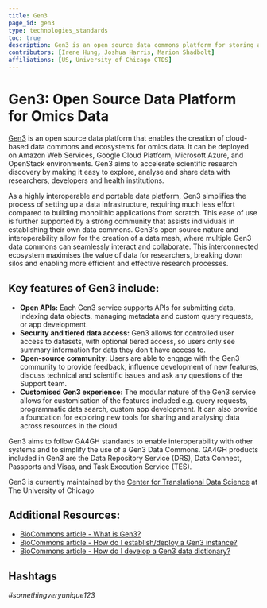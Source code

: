 ```yaml
---
title: Gen3
page_id: gen3
type: technologies_standards
toc: true
description: Gen3 is an open source data commons platform for storing and sharing omics data.
contributors: [Irene Hung, Joshua Harris, Marion Shadbolt]
affiliations: [US, University of Chicago CTDS]
---
```


# Gen3: Open Source Data Platform for Omics Data

[Gen3](https://gen3.org/) is an open source data platform that enables the creation of cloud-based data commons and ecosystems for omics data. It can be deployed on Amazon Web Services, Google Cloud Platform, Microsoft Azure, and OpenStack environments. Gen3 aims to accelerate scientific research discovery by making it easy to explore, analyse and share data with researchers, developers and health institutions. 

As a highly interoperable and portable data platform, Gen3 simplifies the process of setting up a data infrastructure, requiring much less effort compared to building monolithic applications from scratch. This ease of use is further supported by a strong community that assists individuals in establishing their own data commons. Gen3's open source nature and interoperability allow for the creation of a data mesh, where multiple Gen3 data commons can seamlessly interact and collaborate. This interconnected ecosystem maximises the value of data for researchers, breaking down silos and enabling more efficient and effective research processes.

## Key features of Gen3 include:

- **Open APIs:** Each Gen3 service supports APIs for submitting data, indexing data objects, managing metadata and custom query requests, or app development.
- **Security and tiered data access:** Gen3 allows for controlled user access to datasets, with optional tiered access, so users only see summary information for data they don't have access to.
- **Open-source community:** Users are able to engage with the Gen3 community to provide feedback, influence development of new features, discuss technical and scientific issues and ask any questions of the Support team.
- **Customised Gen3 experience:** The modular nature of the Gen3 service allows for customisation of the features included e.g. query requests, programmatic data search, custom app development. It can also provide a foundation for exploring new tools for sharing and analysing data across resources in the cloud.

Gen3 aims to follow GA4GH standards to enable interoperability with other systems and to simplify the use of a Gen3 Data Commons. GA4GH products included in Gen3 are the Data Repository Service (DRS), Data Connect, Passports and Visas, and Task Execution Service (TES).

Gen3 is currently maintained by the [Center for Translational Data Science](https://ctds.uchicago.edu/) at The University of Chicago

## Additional Resources:
- [BioCommons article - What is Gen3?](https://support.biocommons.org.au/support/solutions/articles/6000251032-what-is-gen3-)
- [BioCommons article - How do I establish/deploy a Gen3 instance?](https://support.biocommons.org.au/support/solutions/articles/6000251034-how-do-i-establish-deploy-a-gen3-instance-)
- [BioCommons article - How do I develop a Gen3 data dictionary?](https://support.biocommons.org.au/support/solutions/articles/6000253021-how-do-i-develop-a-gen3-data-dictionary-)

## Hashtags
*#somethingveryunique123*